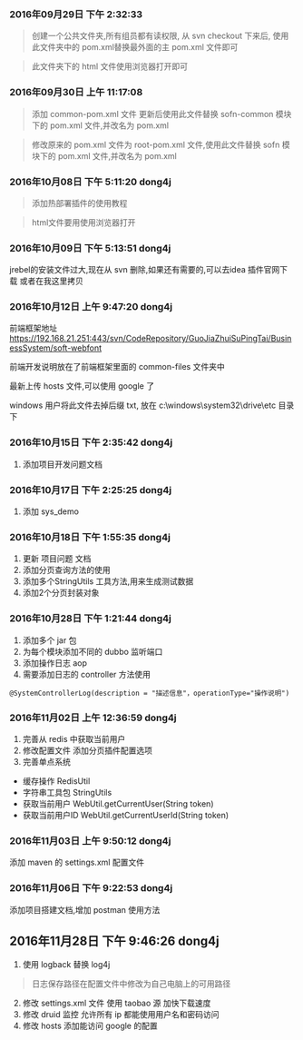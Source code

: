### 2016年09月29日  下午 2:32:33
> 创建一个公共文件夹,所有组员都有读权限, 从 svn checkout 下来后,
使用此文件夹中的 pom.xml替换最外面的主 pom.xml 文件即可

> 此文件夹下的 html 文件使用浏览器打开即可

### 2016年09月30日  上午 11:17:08
> 添加 common-pom.xml 文件 更新后使用此文件替换 sofn-common 模块下的 pom.xml 文件,并改名为 pom.xml

> 修改原来的 pom.xml 文件为 root-pom.xml 文件,使用此文件替换 sofn 模块下的 pom.xml 文件,并改名为 pom.xml

### 2016年10月08日  下午 5:11:20 dong4j
> 添加热部署插件的使用教程

> html文件要用使用浏览器打开

### 2016年10月09日  下午 5:13:51 dong4j
jrebel的安装文件过大,现在从 svn 删除,如果还有需要的,可以去idea 插件官网下载
或者在我这里拷贝

### 2016年10月12日  上午 9:47:20 dong4j
前端框架地址
https://192.168.21.251:443/svn/CodeRepository/GuoJiaZhuiSuPingTai/BusinessSystem/soft-webfont

前端开发说明放在了前端框架里面的 common-files 文件夹中

最新上传 hosts 文件,可以使用 google 了

windows 用户将此文件去掉后缀 txt, 放在 c:\\windows\system32\drive\etc 目录下

### 2016年10月15日  下午 2:35:42 dong4j
1. 添加项目开发问题文档

### 2016年10月17日  下午 2:25:25 dong4j
1. 添加 sys_demo

### 2016年10月18日  下午 1:55:35 dong4j
1. 更新 项目问题 文档
2. 添加分页查询方法的使用
3. 添加多个StringUtils 工具方法,用来生成测试数据
4. 添加2个分页封装对象

### 2016年10月28日  下午 1:21:44 dong4j
1. 添加多个 jar 包
2. 为每个模块添加不同的 dubbo 监听端口
3. 添加操作日志 aop
4. 需要添加日志的 controller 方法使用

`@SystemControllerLog(description = "描述信息"，operationType="操作说明")`

### 2016年11月02日  上午 12:36:59 dong4j
1. 完善从 redis 中获取当前用户
2. 修改配置文件 添加分页插件配置选项
3. 完善单点系统

- 缓存操作 RedisUtil
- 字符串工具包 StringUtils
- 获取当前用户 WebUtil.getCurrentUser(String token)
- 获取当前用户ID WebUtil.getCurrentUserId(String token)

### 2016年11月03日  上午 9:50:12 dong4j
添加 maven 的 settings.xml 配置文件

### 2016年11月06日  下午 9:22:53 dong4j
添加项目搭建文档,增加 postman 使用方法

## 2016年11月28日  下午 9:46:26 dong4j
1. 使用 logback 替换 log4j
> 日志保存路径在配置文件中修改为自己电脑上的可用路径
2. 修改 settings.xml 文件 使用 taobao 源 加快下载速度
3. 修改 druid 监控 允许所有 ip 都能使用用户名和密码访问
4. 修改 hosts 添加能访问 google 的配置